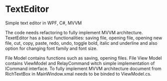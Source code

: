 # TextEditor
Simple text editor in WPF, C#, MVVM

The code needs refactoring to fully implement MVVM architecture.
TexetEditor has a basic functionalities: saving file, opening file, opening new file, cut, copy, paste,
redo, undo, toggle bold, italic and underline and also option for changing font family and font size.

File Model contains functions such as saving, opening files.
File View Model contains ViewModel and RelayCommand witch simple implementation of ICommand interface.
To fully implement MVVM architecture document from RichTextBox in MainWindow.xmal needs to be binded to
ViewModel.cs.
